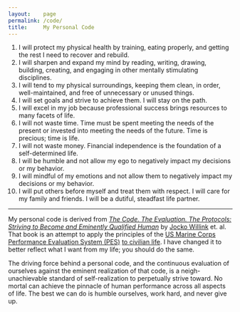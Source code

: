 ```yaml
---
layout:    page
permalink: /code/
title:     My Personal Code
---
```


1. I will protect my physical health by training, eating properly, and getting the rest I need to recover and rebuild.
2. I will sharpen and expand my mind by reading, writing, drawing, building, creating, and engaging in other mentally stimulating disciplines.
3. I will tend to my physical surroundings, keeping them clean, in order, well-maintained, and free of unnecessary or unused things.
4. I will set goals and strive to achieve them. I will stay on the path.
5. I will excel in my job because professional success brings resources to many facets of life.
6. I will not waste time. Time must be spent meeting the needs of the present or invested into meeting the needs of the future. Time is precious; time is life.
7. I will not waste money. Financial independence is the foundation of a self-determined life.
8. I will be humble and not allow my ego to negatively impact my decisions or my behavior.
9. I will mindful of my emotions and not allow them to negatively impact my decisions or my behavior.
10. I will put others before myself and treat them with respect. I will care for my family and friends. I will be a dutiful, steadfast life partner.

* * *

My personal code is derived from [_The Code. The Evaluation. The Protocols: Striving to Become and Eminently Qualified Human_][1] by [Jocko Willink][2] et. al.
That book is an attempt to apply the principles of the [US Marine Corps Performance Evaluation System (PES)][3] [to civilian life][4].
I have changed it to better reflect what I want from my life; you should do the same.

The driving force behind a personal code, and the continuous evaluation of ourselves against the eminent realization of that code, is a neigh-unachievable standard of self-realization to perpetually strive toward.
No mortal can achieve the pinnacle of human performance across all aspects of life.
The best we can do is humble ourselves, work hard, and never give up.

[1]: https://www.jockopublishing.com/the-code-the-evalution-the-protocol
[2]: https://jocko.com/
[3]: https://www.marines.mil/News/Publications/MCPEL/Tag/90159/performance-evaluation-system/
[4]: https://jockopodcast.com/2020/04/21/226-the-code-the-evaluation-the-protocols-the-path-with-dave-berke/
